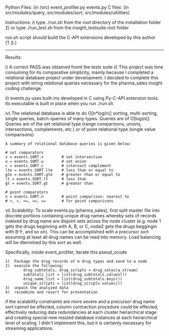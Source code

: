 Python Files:
(in /src)
        event_profiler.py
        events.py
C files:
(in src/modules/query, src/modules/sort, src/modules/uitilities)

Instructions:
i) type ./run.sh from the root directory of the installation folder
2) or type ./run_test.sh from the insight_testsuite root folder

run.sh script should build the C-API extensions developed by this author (T.S.)

__________

Results:

i)  A correct PASS was obtained fromt the tests suite
ii) This project was time consuming for its comparative simplicity, mainly because I completed a relational database project under development. I decided to complete this project with string relational
queries necessary for the pharma_sales insight coding challenge.

ii) events.py uses built-ins developed in C using Py-C-API extension tools. Its executable is built in place when you run ./run.sh

iv) The relational database is able to do O[n*log(n)] sorting, multi-sorting, single queries, batch-queries of many types. Queries are of O[log(n)]. Queries are of the set relational type (range comparisons, unions, intersections, complements, etc.) or of point relational type (single value comparisons)

    A summary of relational database queries is given below:

    # set comparators
    v = events.SORT.v        # set intersection
    u = events.SORT.u        # set union
    c = events.SORT.c        # intersect complement
    lte = events.SORT.lte    # less than or equal to
    gte = events.SORT.gte    # greater than or equal to
    lt = events.SORT.lt      # less than
    gt = events.SORT.gt      # greater than 
    
    # point comparators
    n = events.SORT.n        # point comparison: nearest to
    # <, >, <=, >=, ==       # for point comparisons

vi) Scalability: To scale events.py (pharma_sales), first split master file into discrete portions containing unique drug names whereby sets of records indexed by drug name are disjoint sets across the node cluster (e.g. node 1 gets the drugs beginning with A, B, or C, node2 gets the drugs beggingin with B-F, and so on). This can be accomplished with a precursor sort assuming at least all drug names can be read into memory. Load balancing will be dtermined by this sort as well.

Specifically, inside event_profiler, iterate this pseud_ocode

    1)  Package the drug records of m drug types and send to a node
    2)  execute the following:
            drug_subtotals, drug_scripts = drug_sales(a_stream)
            subtotals_list = list(drug_subtotals.values())
            drug_name_list = list(drug_subtotals.keys())
            unique_scripts = list(drug_scripts.values())
    3)  unpack the analyzed data
    4)  recombine and resort for presentation

if the scalability constraints are more severe and a precursor drug name sort cannot be effected, column contraction procedure could be effected, effectively reducing data redundancies at each cluster heirarchical stage and creating special new resized database instances at each heirarchical level of scaling. I didn't implement this, but it is certainly necessary for streaming applications.





